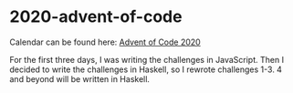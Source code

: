 # 2020-advent-of-code

Calendar can be found here: [Advent of Code 2020](https://adventofcode.com/2020)

For the first three days, I was writing the challenges in JavaScript. Then I decided to write the challenges in Haskell, so I rewrote challenges 1-3. 4 and beyond will be written in Haskell.